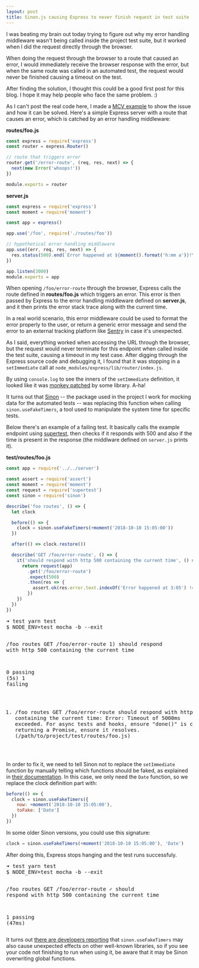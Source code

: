 ```yaml
---
layout: post
title: Sinon.js causing Express to never finish request in test suite
---
```


I was beating my brain out today trying to figure out why my error handling middleware wasn't being called inside the project test suite, but it worked when I did the request directly through the browser.

When doing the request through the browser to a route that caused an error, I would immediately receive the browser response with the error, but when the same route was called in an automated test, the request would never be finished causing a timeout on the test.

After finding the solution, I thought this could be a good first post for this blog. I hope it may help people who face the same problem. :)

As I can't post the real code here, I made a [MCV example](https://stackoverflow.com/help/mcve) to show the issue and how it can be solved. Here's a simple Express server with a route that causes an error, which is catched by an error handling middleware:

**routes/foo.js**
```js
const express = require('express')
const router = express.Router()

// route that triggers error
router.get('/error-route', (req, res, next) => {
  next(new Error('whoops!'))
})

module.exports = router
```

**server.js**
```js
const express = require('express')
const moment = require('moment')

const app = express()

app.use('/foo', require('./routes/foo'))

// hypothetical error handling middleware
app.use((err, req, res, next) => {
  res.status(500).end(`Error happened at ${moment().format('h:mm a')}!\n\n${err.stack}`)
})

app.listen(3000)
module.exports = app
```

When opening `/foo/error-route` through the browser, Express calls the route defined in **routes/foo.js** which triggers an error. This error is then passed by Express to the error handling middleware defined on **server.js**, and it then prints the error stack trace along with the current time.

In a real world scenario, this error middleware could be used to format the error properly to the user, or return a generic error message and send the error to an external tracking platform like [Sentry](https://sentry.io) in case it's unexpected.

As I said, everything worked when accessing the URL through the browser, but the request would never terminate for this endpoint when called inside the test suite, causing a timeout in my test case. After digging through the Express source code and debugging it, I found that it was stopping in a `setImmediate` call at `node_modules/express/lib/router/index.js`.

By using `console.log` to see the inners of the `setImmediate` definition, it looked like it was [monkey patched](https://en.wikipedia.org/wiki/Monkey_patch) by some library. A-ha!

It turns out that [Sinon](https://sinonjs.org/) -- the package used in the project I work for mocking data for the automated tests -- was replacing this function when calling `sinon.useFakeTimers`, a tool used to manipulate the system time for specific tests.

Below there's an example of a failing test. It basically calls the example endpoint using [supertest](https://github.com/visionmedia/supertest), then checks if it responds with 500 and also if the time is present in the response (the middlware defined on `server.js` prints it).

**test/routes/foo.js**
```js
const app = require('../../server')

const assert = require('assert')
const moment = require('moment')
const request = require('supertest')
const sinon = require('sinon')

describe('foo routes', () => {
  let clock

  before(() => {
    clock = sinon.useFakeTimers(+moment('2018-10-10 15:05:00'))
  })

  after(() => clock.restore())

  describe('GET /foo/error-route', () => {
    it('should respond with http 500 containing the current time', () => {
      return request(app)
        .get('/foo/error-route')
        .expect(500)
        .then(res => {
          assert.ok(res.error.text.indexOf('Error happened at 3:05') !== -1)
        })
    })
  })
})
```

<div class="terminal">
  <pre><span class="arrow-success">➜</span> <span class="cwd">test</span> yarn test
<span class="dark-gray">$ NODE_ENV=test mocha -b --exit</span>

  /foo routes
    GET /foo/error-route
      <span class="red">1) should respond with http 500 containing the current time</span>

  <span class="green">0 passing</span> <span class="dark-gray">(5s)</span>
  <span class="red">1 failing</span>

  1) /foo routes
       GET /foo/error-route
         should respond with http 500 containing the current time:
     <span class="red">Error: Timeout of 5000ms exceeded. For async tests and hooks, ensure "done()" is called; if returning a Promise, ensure it resolves. (/path/to/project/test/routes/foo.js)</span>
</pre>
</div>

In order to fix it, we need to tell Sinon not to replace the `setImmediate` function by manually telling which functions should be faked, as explained in [their documentation](https://sinonjs.org/releases/v7.2.2/fake-timers/). In this case, we only need the `Date` function, so we replace the clock definition part with:

```js
before(() => {
  clock = sinon.useFakeTimers({
    now: +moment('2018-10-10 15:05:00'),
    toFake: ['Date']
  })
})
```

In some older Sinon versions, you could use this signature:

```js
clock = sinon.useFakeTimers(+moment('2018-10-10 15:05:00'), 'Date')
```

After doing this, Express stops hanging and the test runs successfuly.

<div class="terminal">
  <pre><span class="arrow-success">➜</span> <span class="cwd">test</span> yarn test
<span class="dark-gray">$ NODE_ENV=test mocha -b --exit</span>

  /foo routes
    GET /foo/error-route
      <span class="green">✓</span> should respond with http 500 containing the current time

  <span class="green">1 passing</span> <span class="dark-gray">(47ms)</span></pre>
</div>

It turns out [there are developers reporting](https://github.com/sinonjs/sinon/issues/960) that `sinon.useFakeTimers` may also cause unexpected effects on other well-known libraries, so if you see your code not finishing to run when using it, be aware that it may be Sinon overwriting global functions.